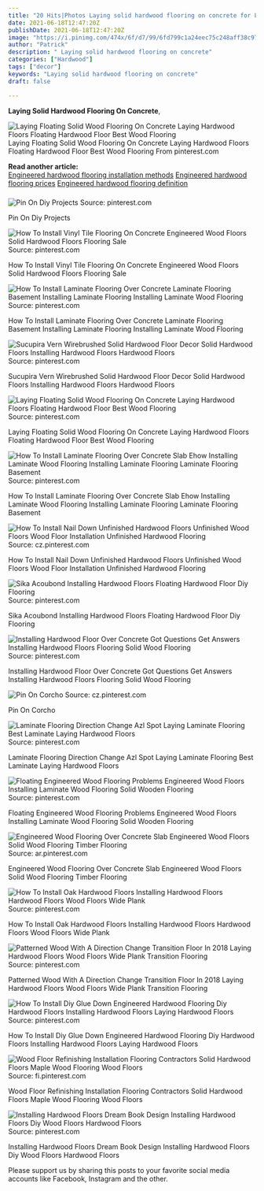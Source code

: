 ```yaml
---
title: "20 Hits|Photos Laying solid hardwood flooring on concrete for Laminate Flooring"
date: 2021-06-18T12:47:20Z
publishDate: 2021-06-18T12:47:20Z
image: "https://i.pinimg.com/474x/6f/d7/99/6fd799c1a24eec75c248aff38c974045--installing-hardwood-floors-flooring-ideas.jpg"
author: "Patrick"
description: " Laying solid hardwood flooring on concrete"
categories: ["Hardwood"]
tags: ["decor"]
keywords: "Laying solid hardwood flooring on concrete"
draft: false

---
```

<!-- Head tag Code -->
**Laying Solid Hardwood Flooring On Concrete**, 

![Laying Floating Solid Wood Flooring On Concrete Laying Hardwood Floors Floating Hardwood Floor Best Wood Flooring](https://i.pinimg.com/originals/12/9e/38/129e38e0f2dceb96ee6296092b741238.jpg "Laying Floating Solid Wood Flooring On Concrete Laying Hardwood Floors Floating Hardwood Floor Best Wood Flooring")
Laying Floating Solid Wood Flooring On Concrete Laying Hardwood Floors Floating Hardwood Floor Best Wood Flooring From pinterest.com

**Read another article:**  
[Engineered hardwood flooring installation methods](/engineered-hardwood-flooring-installation-methods/)
[Engineered hardwood flooring prices](/engineered-hardwood-flooring-prices/)
[Engineered hardwood flooring definition](/engineered-hardwood-flooring-definition/)




### 

 


![Pin On Diy Projects](https://i.pinimg.com/originals/03/c0/44/03c044322d1c2bf1ebc2b15e5760857a.jpg "Pin On Diy Projects")
Source: pinterest.com

Pin On Diy Projects  

![How To Install Vinyl Tile Flooring On Concrete Engineered Wood Floors Solid Hardwood Floors Flooring Sale](https://i.pinimg.com/originals/67/29/7b/67297bdeadc18b2ddff56befe9035ca1.jpg "How To Install Vinyl Tile Flooring On Concrete Engineered Wood Floors Solid Hardwood Floors Flooring Sale")
Source: pinterest.com

How To Install Vinyl Tile Flooring On Concrete Engineered Wood Floors Solid Hardwood Floors Flooring Sale  

![How To Install Laminate Flooring Over Concrete Laminate Flooring Basement Installing Laminate Flooring Installing Laminate Wood Flooring](https://i.pinimg.com/736x/a7/78/7f/a7787fc43b7ad4ecf62b0a96268c4fee.jpg "How To Install Laminate Flooring Over Concrete Laminate Flooring Basement Installing Laminate Flooring Installing Laminate Wood Flooring")
Source: pinterest.com

How To Install Laminate Flooring Over Concrete Laminate Flooring Basement Installing Laminate Flooring Installing Laminate Wood Flooring  

![Sucupira Vern Wirebrushed Solid Hardwood Floor Decor Solid Hardwood Floors Installing Hardwood Floors Hardwood Floors](https://i.pinimg.com/originals/e3/7e/22/e37e223b92fb7193154483afaf607971.jpg "Sucupira Vern Wirebrushed Solid Hardwood Floor Decor Solid Hardwood Floors Installing Hardwood Floors Hardwood Floors")
Source: pinterest.com

Sucupira Vern Wirebrushed Solid Hardwood Floor Decor Solid Hardwood Floors Installing Hardwood Floors Hardwood Floors  

![Laying Floating Solid Wood Flooring On Concrete Laying Hardwood Floors Floating Hardwood Floor Best Wood Flooring](https://i.pinimg.com/originals/12/9e/38/129e38e0f2dceb96ee6296092b741238.jpg "Laying Floating Solid Wood Flooring On Concrete Laying Hardwood Floors Floating Hardwood Floor Best Wood Flooring")
Source: pinterest.com

Laying Floating Solid Wood Flooring On Concrete Laying Hardwood Floors Floating Hardwood Floor Best Wood Flooring  

![How To Install Laminate Flooring Over Concrete Slab Ehow Installing Laminate Wood Flooring Installing Laminate Flooring Laminate Flooring Basement](https://i.pinimg.com/originals/27/3d/bf/273dbf3bd6bb35302aa2f0e2b8e6a2c3.jpg "How To Install Laminate Flooring Over Concrete Slab Ehow Installing Laminate Wood Flooring Installing Laminate Flooring Laminate Flooring Basement")
Source: pinterest.com

How To Install Laminate Flooring Over Concrete Slab Ehow Installing Laminate Wood Flooring Installing Laminate Flooring Laminate Flooring Basement  

![How To Install Nail Down Unfinished Hardwood Floors Unfinished Wood Floors Wood Floor Installation Unfinished Hardwood Flooring](https://i.pinimg.com/originals/bd/b9/cc/bdb9cc5892236986d6279568a54af7d6.jpg "How To Install Nail Down Unfinished Hardwood Floors Unfinished Wood Floors Wood Floor Installation Unfinished Hardwood Flooring")
Source: cz.pinterest.com

How To Install Nail Down Unfinished Hardwood Floors Unfinished Wood Floors Wood Floor Installation Unfinished Hardwood Flooring  

![Sika Acoubond Installing Hardwood Floors Floating Hardwood Floor Diy Flooring](https://i.pinimg.com/originals/95/17/42/951742a03aa8d19d81fb77768fa0e11e.jpg "Sika Acoubond Installing Hardwood Floors Floating Hardwood Floor Diy Flooring")
Source: pinterest.com

Sika Acoubond Installing Hardwood Floors Floating Hardwood Floor Diy Flooring  

![Installing Hardwood Floor Over Concrete Got Questions Get Answers Installing Hardwood Floors Flooring Solid Wood Flooring](https://i.pinimg.com/originals/00/3e/24/003e24b517cc8fe67f2e09cea99ccb55.jpg "Installing Hardwood Floor Over Concrete Got Questions Get Answers Installing Hardwood Floors Flooring Solid Wood Flooring")
Source: pinterest.com

Installing Hardwood Floor Over Concrete Got Questions Get Answers Installing Hardwood Floors Flooring Solid Wood Flooring  

![Pin On Corcho](https://i.pinimg.com/originals/07/e4/37/07e437f9b01c8588be290279829f6eac.jpg "Pin On Corcho")
Source: cz.pinterest.com

Pin On Corcho  

![Laminate Flooring Direction Change Azl Spot Laying Laminate Flooring Best Laminate Laying Hardwood Floors](https://i.pinimg.com/originals/8c/db/31/8cdb31d1338b1e67e7bde40f53f9749b.jpg "Laminate Flooring Direction Change Azl Spot Laying Laminate Flooring Best Laminate Laying Hardwood Floors")
Source: pinterest.com

Laminate Flooring Direction Change Azl Spot Laying Laminate Flooring Best Laminate Laying Hardwood Floors  

![Floating Engineered Wood Flooring Problems Engineered Wood Floors Installing Laminate Wood Flooring Solid Wooden Flooring](https://i.pinimg.com/originals/3a/dc/b0/3adcb0ac3b1da6d7a2116adc6be809cc.jpg "Floating Engineered Wood Flooring Problems Engineered Wood Floors Installing Laminate Wood Flooring Solid Wooden Flooring")
Source: pinterest.com

Floating Engineered Wood Flooring Problems Engineered Wood Floors Installing Laminate Wood Flooring Solid Wooden Flooring  

![Engineered Wood Flooring Over Concrete Slab Engineered Wood Floors Solid Wood Flooring Timber Flooring](https://i.pinimg.com/originals/6c/0f/1b/6c0f1beeeea42079bec4cadd730f4969.jpg "Engineered Wood Flooring Over Concrete Slab Engineered Wood Floors Solid Wood Flooring Timber Flooring")
Source: ar.pinterest.com

Engineered Wood Flooring Over Concrete Slab Engineered Wood Floors Solid Wood Flooring Timber Flooring  

![How To Install Oak Hardwood Floors Installing Hardwood Floors Hardwood Floors Wood Floors Wide Plank](https://i.pinimg.com/474x/15/4c/1c/154c1cc62577aa4b89c1f3401450963e--installing-hardwood-floors-house-building.jpg "How To Install Oak Hardwood Floors Installing Hardwood Floors Hardwood Floors Wood Floors Wide Plank")
Source: pinterest.com

How To Install Oak Hardwood Floors Installing Hardwood Floors Hardwood Floors Wood Floors Wide Plank  

![Patterned Wood With A Direction Change Transition Floor In 2018 Laying Hardwood Floors Wood Floors Wide Plank Transition Flooring](https://i.pinimg.com/736x/67/fd/a7/67fda751b3a15275ce5518ae2c157d8e.jpg "Patterned Wood With A Direction Change Transition Floor In 2018 Laying Hardwood Floors Wood Floors Wide Plank Transition Flooring")
Source: pinterest.com

Patterned Wood With A Direction Change Transition Floor In 2018 Laying Hardwood Floors Wood Floors Wide Plank Transition Flooring  

![How To Install Diy Glue Down Engineered Hardwood Flooring Diy Hardwood Floors Installing Hardwood Floors Laying Hardwood Floors](https://i.pinimg.com/originals/26/6c/b4/266cb48bed430c611dea4a7c4fafc1cc.jpg "How To Install Diy Glue Down Engineered Hardwood Flooring Diy Hardwood Floors Installing Hardwood Floors Laying Hardwood Floors")
Source: pinterest.com

How To Install Diy Glue Down Engineered Hardwood Flooring Diy Hardwood Floors Installing Hardwood Floors Laying Hardwood Floors  

![Wood Floor Refinishing Installation Flooring Contractors Solid Hardwood Floors Maple Wood Flooring Wood Floors](https://i.pinimg.com/736x/2a/90/bc/2a90bca3073f74b4e38a0a877d06dfa5--flooring-contractors-floor-refinishing.jpg "Wood Floor Refinishing Installation Flooring Contractors Solid Hardwood Floors Maple Wood Flooring Wood Floors")
Source: fi.pinterest.com

Wood Floor Refinishing Installation Flooring Contractors Solid Hardwood Floors Maple Wood Flooring Wood Floors  

![Installing Hardwood Floors Dream Book Design Installing Hardwood Floors Diy Wood Floors Hardwood Floors](https://i.pinimg.com/474x/6f/d7/99/6fd799c1a24eec75c248aff38c974045--installing-hardwood-floors-flooring-ideas.jpg "Installing Hardwood Floors Dream Book Design Installing Hardwood Floors Diy Wood Floors Hardwood Floors")
Source: pinterest.com

Installing Hardwood Floors Dream Book Design Installing Hardwood Floors Diy Wood Floors Hardwood Floors  

Please support us by sharing this posts to your favorite social media accounts like Facebook, Instagram and the other.


